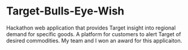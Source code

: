# Target-Bulls-Eye-Wish
Hackathon web application that provides Target insight into regional demand for specific goods. A platform for customers to alert Target of desired commodities. My team and I won an award for this applicaiton.
